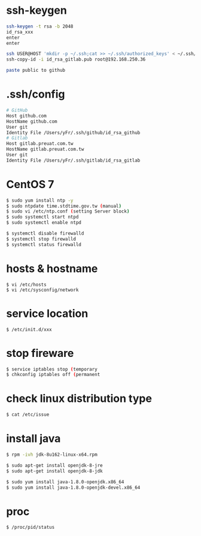 # ssh-keygen
```sh
ssh-keygen -t rsa -b 2048
id_rsa_xxx
enter
enter

ssh USER@HOST 'mkdir -p ~/.ssh;cat >> ~/.ssh/authorized_keys' < ~/.ssh/id_rsa.pub
ssh-copy-id -i id_rsa_gitlab.pub root@192.168.250.36

paste public to github
```

# .ssh/config
```sh
# GitHub
Host github.com
HostName github.com
User git
Identity File /Users/yFr/.ssh/github/id_rsa_github
# Gitlab
Host gitlab.preuat.com.tw
HostName gitlab.preuat.com.tw
User git
Identity File /Users/yFr/.ssh/gitlab/id_rsa_gitlab
```

# CentOS 7
```sh
$ sudo yum install ntp -y
$ sudo ntpdate time.stdtime.gov.tw (manual)
$ sudo vi /etc/ntp.conf (setting Server block)
$ sudo systemctl start ntpd
$ sudo systemctl enable ntpd

$ systemctl disable firewalld
$ systemctl stop firewalld
$ systemctl status firewalld
```

# hosts & hostname
```
$ vi /etc/hosts
$ vi /etc/sysconfig/network
```

# service location
```
$ /etc/init.d/xxx
```

# stop fireware
```sh
$ service iptables stop (temporary
$ chkconfig iptables off (permanent
```

# check linux distribution type
```sh
$ cat /etc/issue
```

# install java
```sh
$ rpm -ivh jdk-8u162-linux-x64.rpm

$ sudo apt-get install openjdk-8-jre
$ sudo apt-get install openjdk-8-jdk

$ sudo yum install java-1.8.0-openjdk.x86_64
$ sudo yum install java-1.8.0-openjdk-devel.x86_64
```

# proc
```
$ /proc/pid/status
```
